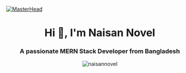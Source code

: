 [![MasterHead](https://raw.githubusercontent.com/PolarBearGG/PolarBearGG/master/web-developer.gif)](https://naisan-novel.web.app/)

<h1 align="center">Hi 👋, I'm Naisan Novel</h1>
<h3 align="center">A passionate MERN Stack Developer from Bangladesh</h3>

<p align="center"><img align="center" src="https://github-readme-stats.vercel.app/api/top-langs?username=naisannovel&show_icons=true&locale=en&layout=compact" alt="naisannovel" /></p>
